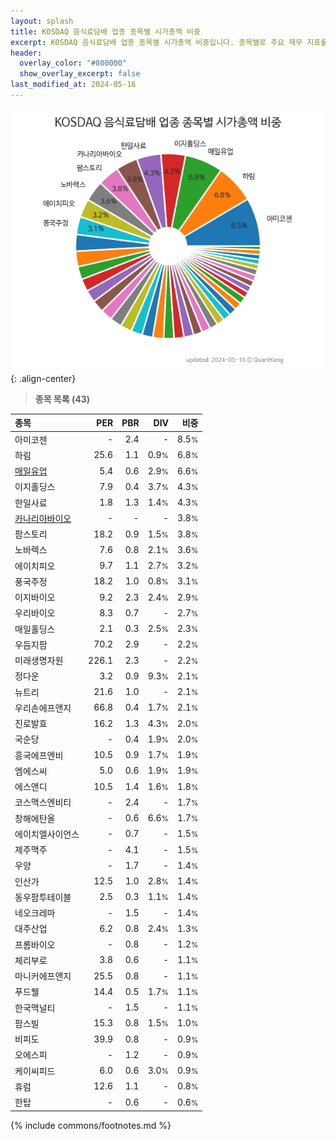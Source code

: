 ```yaml
---
layout: splash
title: KOSDAQ 음식료담배 업종 종목별 시가총액 비중
excerpt: KOSDAQ 음식료담배 업종 종목별 시가총액 비중입니다. 종목별로 주요 재무 지표를 함께 표시합니다.
header:
  overlay_color: "#800000"
  show_overlay_excerpt: false
last_modified_at: 2024-05-16
---
```



![KOSDAQ 음식료담배 업종 종목별 시가총액 비중](/stats/sector/images/kosdaq_업종_음식료담배_종목.png){: .align-center}


> **종목 목록 (43)**<a id="list"></a>

| **종목** | **PER** | **PBR** | **DIV** | **비중** |
| :------- | ------: | ------: | ------: | -------: |
| 아미코젠 | - | 2.4 | - | 8.5<small>%</small> |
| 하림 | 25.6 | 1.1 | 0.9<small>%</small> | 6.8<small>%</small> |
| [매일유업](/267980/) | 5.4 | 0.6 | 2.9<small>%</small> | 6.6<small>%</small> |
| 이지홀딩스 | 7.9 | 0.4 | 3.7<small>%</small> | 4.3<small>%</small> |
| 한일사료 | 1.8 | 1.3 | 1.4<small>%</small> | 4.3<small>%</small> |
| [카나리아바이오](/016790/) | - | - | - | 3.8<small>%</small> |
| 팜스토리 | 18.2 | 0.9 | 1.5<small>%</small> | 3.8<small>%</small> |
| 노바렉스 | 7.6 | 0.8 | 2.1<small>%</small> | 3.6<small>%</small> |
| 에이치피오 | 9.7 | 1.1 | 2.7<small>%</small> | 3.2<small>%</small> |
| 풍국주정 | 18.2 | 1.0 | 0.8<small>%</small> | 3.1<small>%</small> |
| 이지바이오 | 9.2 | 2.3 | 2.4<small>%</small> | 2.9<small>%</small> |
| 우리바이오 | 8.3 | 0.7 | - | 2.7<small>%</small> |
| 매일홀딩스 | 2.1 | 0.3 | 2.5<small>%</small> | 2.3<small>%</small> |
| 우듬지팜 | 70.2 | 2.9 | - | 2.2<small>%</small> |
| 미래생명자원 | 226.1 | 2.3 | - | 2.2<small>%</small> |
| 정다운 | 3.2 | 0.9 | 9.3<small>%</small> | 2.1<small>%</small> |
| 뉴트리 | 21.6 | 1.0 | - | 2.1<small>%</small> |
| 우리손에프앤지 | 66.8 | 0.4 | 1.7<small>%</small> | 2.1<small>%</small> |
| 진로발효 | 16.2 | 1.3 | 4.3<small>%</small> | 2.0<small>%</small> |
| 국순당 | - | 0.4 | 1.9<small>%</small> | 2.0<small>%</small> |
| 흥국에프엔비 | 10.5 | 0.9 | 1.7<small>%</small> | 1.9<small>%</small> |
| 엠에스씨 | 5.0 | 0.6 | 1.9<small>%</small> | 1.9<small>%</small> |
| 에스앤디 | 10.5 | 1.4 | 1.6<small>%</small> | 1.8<small>%</small> |
| 코스맥스엔비티 | - | 2.4 | - | 1.7<small>%</small> |
| 창해에탄올 | - | 0.6 | 6.6<small>%</small> | 1.7<small>%</small> |
| 에이치엘사이언스 | - | 0.7 | - | 1.5<small>%</small> |
| 제주맥주 | - | 4.1 | - | 1.5<small>%</small> |
| 우양 | - | 1.7 | - | 1.4<small>%</small> |
| 인산가 | 12.5 | 1.0 | 2.8<small>%</small> | 1.4<small>%</small> |
| 동우팜투테이블 | 2.5 | 0.3 | 1.1<small>%</small> | 1.4<small>%</small> |
| 네오크레마 | - | 1.5 | - | 1.4<small>%</small> |
| 대주산업 | 6.2 | 0.8 | 2.4<small>%</small> | 1.3<small>%</small> |
| 프롬바이오 | - | 0.8 | - | 1.2<small>%</small> |
| 체리부로 | 3.8 | 0.6 | - | 1.1<small>%</small> |
| 마니커에프앤지 | 25.5 | 0.8 | - | 1.1<small>%</small> |
| 푸드웰 | 14.4 | 0.5 | 1.7<small>%</small> | 1.1<small>%</small> |
| 한국맥널티 | - | 1.5 | - | 1.1<small>%</small> |
| 팜스빌 | 15.3 | 0.8 | 1.5<small>%</small> | 1.0<small>%</small> |
| 비피도 | 39.9 | 0.8 | - | 0.9<small>%</small> |
| 오에스피 | - | 1.2 | - | 0.9<small>%</small> |
| 케이씨피드 | 6.0 | 0.6 | 3.0<small>%</small> | 0.9<small>%</small> |
| 휴럼 | 12.6 | 1.1 | - | 0.8<small>%</small> |
| 한탑 | - | 0.6 | - | 0.6<small>%</small> |

{% include commons/footnotes.md %}